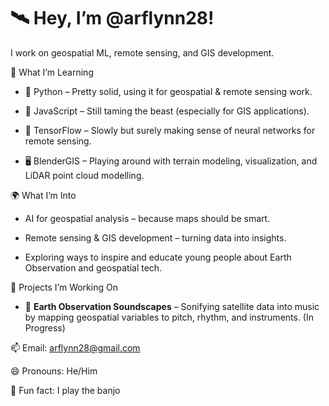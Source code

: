 # 🛰️ Hey, I’m @arflynn28!
I work on geospatial ML, remote sensing, and GIS development.

🌱 What I’m Learning
- 🐍 Python – Pretty solid, using it for geospatial & remote sensing work.

- 📌 JavaScript – Still taming the beast (especially for GIS applications).

- 🤖 TensorFlow – Slowly but surely making sense of neural networks for remote sensing.

- 🖥️ BlenderGIS – Playing around with terrain modeling, visualization, and LiDAR point cloud modelling.

🌍 What I’m Into

- AI for geospatial analysis – because maps should be smart.

- Remote sensing & GIS development – turning data into insights.

- Exploring ways to inspire and educate young people about Earth Observation and geospatial tech.

🧠 Projects I’m Working On

- 🎵 **Earth Observation Soundscapes** – Sonifying satellite data into music by mapping geospatial variables to pitch, rhythm, and instruments. (In Progress)

📫 Email: arflynn28@gmail.com

😄 Pronouns: He/Him

🎵 Fun fact: I play the banjo
